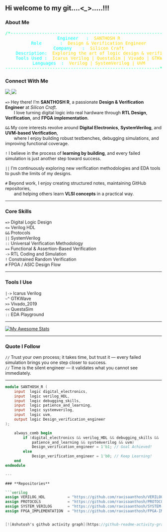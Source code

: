 ## Hi welcome to my git....<*_*>.....!!!
### **About Me**
<div align="center">

<pre>
<span style="color:#00FF99;">/*-----------------------------------------------------------</span>
<span style="color:#00FFFF;">    Engineer   :</span>  <span style="color:#FFD700;">SANTHOSH R</span>
<span style="color:#00FFFF;">    Role       :</span>  <span style="color:#FFD700;">Design & Verification Engineer</span>
<span style="color:#00FFFF;">    Company    :</span>  <span style="color:#FFD700;">Silicon Craft</span>
<span style="color:#00FFFF;">    Description:</span>  <span style="color:#FFD700;">Exploring the art of logic design & verification</span>
<span style="color:#00FFFF;">    Tools Used :</span>  <span style="color:#FFD700;">Icarus Verilog | QuestaSim | Vivado | GTKWave | EDA Playground</span>
<span style="color:#00FFFF;">    Languages  :</span>  <span style="color:#FFD700;">Verilog | SystemVerilog | UVM</span>
<span style="color:#00FF99;">-----------------------------------------------------------*/</span>
</pre>

</div>

### **Connect With Me**
<a href="mailto:ravisanthosh0662@gmail.com" target="_blank"> <img src="https://img.shields.io/badge/Gmail-D14836?style=for-the-badge&logo=gmail&logoColor=white" /> </a> <a href="https://www.linkedin.com/in/santhosh-r-918923209/" target="_blank"> <img src="https://img.shields.io/badge/LinkedIn-0A66C2?style=for-the-badge&logo=linkedin&logoColor=white" /> </a>



`=>` Hey there! I’m **SANTHOSH R**, a passionate **Design & Verification Engineer** at *Silicon Craft*.  
  I love turning digital logic into real hardware through **RTL Design**, **Verification**, and **FPGA implementation**.  

`&&` My core interests revolve around **Digital Electronics**, **SystemVerilog**, and **UVM-based Verification**,  
  where I enjoy building robust testbenches, debugging simulations, and improving functional coverage.  

`!` I believe in the process of **learning by building**, and every failed simulation is just another step toward success.  

`||` I’m continuously exploring new verification methodologies and EDA tools to push the limits of my designs.  

`#` Beyond work, I enjoy creating structured notes, maintaining GitHub repositories,  
  and helping others learn **VLSI concepts** in a practical way.


---

### **Core Skills**

`=>` Digital Logic Design  
`<=` Verilog HDL  
`&&` Protocols  
`||` SystemVerilog  
`::` Universal Verification Methodology  
`==` Functional & Assertion-Based Verification  
`->` RTL Coding and Simulation  
`!` Constrained Random Verification  
`#` FPGA / ASIC Design Flow  

---

### **Tools I Use**

`|->` Icarus Verilog  
`~^` GTKWave  
`>>` Vivado_2019  
`<<` QuestaSim  
`::` EDA Playground  

---

[![My Awesome Stats](https://awesome-github-stats.azurewebsites.net/user-stats/ravisaanthosh?cardType=level&theme=midnight-purple&preferLogin=false)](https://git.io/awesome-stats-card)
 
---

### **Quote I Follow**

`//` Trust your own process; it takes time, but trust it — every failed simulation brings you one step closer to success.  
`//` Time is the silent engineer — it validates what you cannot see immediately.

---

```verilog
module SANTHOSH_R (
    input  logic digital_electronics,
    input  logic verilog_HDL,
    input  logic debugging_skills,
    input  logic patience_and_learning,
    input  logic systemverilog,
    input  logic uvm,
    output logic Design_verification_engineer
);

    always_comb begin
        if (digital_electronics && verilog_HDL && debugging_skills &&
            patience_and_learning && systemverilog && uvm)
            Design_verification_engineer = 1'b1; // Goal Achieved!
        else
            Design_verification_engineer = 1'b0; // Keep Learning!
    end
endmodule

---

### **Repositories**

```verilog
assign VERILOG_HDL          = "https://github.com/ravisaanthosh/VERILOG";
assign PROTOCOLS            = "https://github.com/ravisaanthosh/PROTOCOLS";
assign SYSTEM_VERILOG       = "https://github.com/ravisaanthosh/SYSTEM-VERILOG";
assign FPGA_IMPLEMENTATION  = "https://github.com/ravisaanthosh/FPGA-IMPLEMENTATION";


[![Ashutosh's github activity graph](https://github-readme-activity-graph.vercel.app/graph?username=ravisaanthosh&bg_color=0d1117&color=eff2f5&line=a31eeb&point=f4f5f6&area=true&hide_border=true)](https://github.com/ashutosh00710/github-readme-activity-graph)





